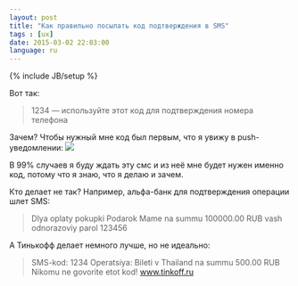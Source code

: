 ```yaml
---
layout: post
title: "Как правильно посылать код подтверждения в SMS"
tags : [ux]
date: 2015-03-02 22:03:00
language: ru
---
```

{% include JB/setup %}

Вот так:
> 1234 — используйте этот код для подтверждения номера телефона

Зачем? Чтобы нужный мне код был первым, что я увижу в push-уведомлении:
![](https://s3.amazonaws.com/f.cl.ly/items/3c2U1r2A0J21342D2u1Y/Untitled.png)

В 99% случаев я буду ждать эту смс и из неё мне будет нужен именно код, потому что я знаю, что я делаю и зачем.

Кто делает не так? Например, альфа-банк для подтверждения операции шлет SMS:
> Dlya oplaty pokupki Podarok Mame na summu 100000.00 RUB vash odnorazoviy parol 123456

А Тинькофф делает немного лучше, но не идеально:
> SMS-kod: 1234 Operatsiya: Bileti v Thailand na summu 500.00 RUB Nikomu ne govorite etot kod! www.tinkoff.ru